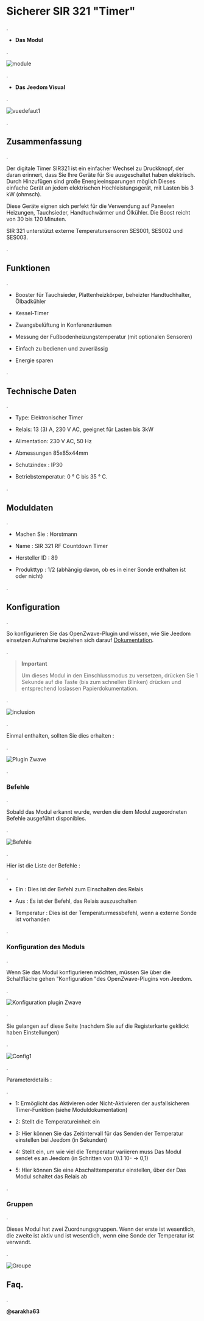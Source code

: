 Sicherer SIR 321 "Timer" 
======================

\.

-   **Das Modul**

\.

![module](images/secure.sir321/module.jpg)

\.

-   **Das Jeedom Visual**

\.

![vuedefaut1](images/secure.sir321/vuedefaut1.jpg)

\.

Zusammenfassung 
------

\.

Der digitale Timer SIR321 ist ein einfacher Wechsel zu
Druckknopf, der daran erinnert, dass Sie Ihre Geräte für Sie ausgeschaltet haben
elektrisch. Durch Hinzufügen sind große Energieeinsparungen möglich
Dieses einfache Gerät an jedem elektrischen Hochleistungsgerät,
mit Lasten bis 3 kW (ohmsch).

Diese Geräte eignen sich perfekt für die Verwendung auf Paneelen
Heizungen, Tauchsieder, Handtuchwärmer und Ölkühler. Die
Boost reicht von 30 bis 120 Minuten.

SIR 321 unterstützt externe Temperatursensoren SES001,
SES002 und SES003.

\.

Funktionen 
---------

\.

-   Booster für Tauchsieder, Plattenheizkörper, beheizter Handtuchhalter,
    Ölbadkühler

-   Kessel-Timer

-   Zwangsbelüftung in Konferenzräumen

-   Messung der Fußbodenheizungstemperatur (mit optionalen Sensoren)

-   Einfach zu bedienen und zuverlässig

-   Energie sparen

\.

Technische Daten 
---------------------------

\.

-   Type: Elektronischer Timer

-   Relais: 13 (3) A, 230 V AC, geeignet für Lasten bis
    3kW

-   Alimentation: 230 V AC, 50 Hz

-   Abmessungen 85x85x44mm

-   Schutzindex : IP30

-   Betriebstemperatur: 0 ° C bis 35 ° C.

\.

Moduldaten 
-----------------

\.

-   Machen Sie : Horstmann

-   Name : SIR 321 RF Countdown Timer

-   Hersteller ID : 89

-   Produkttyp : 1/2 (abhängig davon, ob es in einer Sonde enthalten ist
    oder nicht)

\.

Konfiguration 
-------------

\.

So konfigurieren Sie das OpenZwave-Plugin und wissen, wie Sie Jeedom einsetzen
Aufnahme beziehen sich darauf
[Dokumentation](https://jeedom.fr/doc/documentation/plugins/openzwave/de_DE/openzwave.html).

\.

> **Important**
>
> Um dieses Modul in den Einschlussmodus zu versetzen, drücken Sie 1 Sekunde auf
> die Taste (bis zum schnellen Blinken) drücken und entsprechend loslassen
> Papierdokumentation.

\.

![inclusion](images/secure.sir321/inclusion.jpg)

\.

Einmal enthalten, sollten Sie dies erhalten :

\.

![Plugin Zwave](images/secure.sir321/information.jpg)

\.

### Befehle 

\.

Sobald das Modul erkannt wurde, werden die dem Modul zugeordneten Befehle ausgeführt
disponibles.

\.

![Befehle](images/secure.sir321/commandes.jpg)

\.

Hier ist die Liste der Befehle :

\.

-   Ein : Dies ist der Befehl zum Einschalten des Relais

-   Aus : Es ist der Befehl, das Relais auszuschalten

-   Temperatur : Dies ist der Temperaturmessbefehl, wenn a
    externe Sonde ist vorhanden

\.

### Konfiguration des Moduls 

\.

Wenn Sie das Modul konfigurieren möchten, müssen Sie über die Schaltfläche gehen
"Konfiguration "des OpenZwave-Plugins von Jeedom.

\.

![Konfiguration plugin Zwave](images/plugin/bouton_configuration.jpg)

\.

Sie gelangen auf diese Seite (nachdem Sie auf die Registerkarte geklickt haben
Einstellungen)

\.

![Config1](images/secure.sir321/config1.jpg)

\.

Parameterdetails :

\.

-   1: Ermöglicht das Aktivieren oder Nicht-Aktivieren der ausfallsicheren Timer-Funktion (siehe
    Moduldokumentation)

-   2: Stellt die Temperatureinheit ein

-   3: Hier können Sie das Zeitintervall für das Senden der Temperatur einstellen
    bei Jeedom (in Sekunden)

-   4: Stellt ein, um wie viel die Temperatur variieren muss
    Das Modul sendet es an Jeedom (in Schritten von 0).1 10- → 0,1)

-   5: Hier können Sie eine Abschalttemperatur einstellen, über der
    Das Modul schaltet das Relais ab

\.

### Gruppen 

\.

Dieses Modul hat zwei Zuordnungsgruppen. Wenn der erste ist
wesentlich, die zweite ist aktiv und ist wesentlich, wenn eine Sonde
der Temperatur ist verwandt.

\.

![Groupe](images/secure.sir321/groupe.jpg)

Faq. 
------

\.

**@sarakha63**
